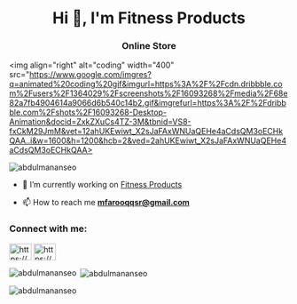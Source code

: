 <h1 align="center">Hi 👋, I'm Fitness Products</h1>
<h3 align="center">Online Store</h3>

<img align="right" alt="coding" width="400" src="https://www.google.com/imgres?q=animated%20coding%20gif&imgurl=https%3A%2F%2Fcdn.dribbble.com%2Fusers%2F1364029%2Fscreenshots%2F16093268%2Fmedia%2F68e82a7fb4904614a9066d6b540c14b2.gif&imgrefurl=https%3A%2F%2Fdribbble.com%2Fshots%2F16093268-Desktop-Animation&docid=ZxkZXuCs4TZ-3M&tbnid=VS8-fxCkM29JmM&vet=12ahUKEwiwt_X2sJaFAxWNUaQEHe4aCdsQM3oECHkQAA..i&w=1600&h=1200&hcb=2&ved=2ahUKEwiwt_X2sJaFAxWNUaQEHe4aCdsQM3oECHkQAA>

<p align="left"> <img src="https://komarev.com/ghpvc/?username=abdulmananseo&label=Profile%20views&color=0e75b6&style=flat" alt="abdulmananseo" /> </p>

- 🔭 I’m currently working on [Fitness Products](https://www.facebook.com/mfarooqqskr)

- 📫 How to reach me **mfarooqqsr@gmail.com**

<h3 align="left">Connect with me:</h3>
<p align="left">
<a href="https://fb.com/https://www.facebook.com/mfarooqqskr" target="blank"><img align="center" src="https://raw.githubusercontent.com/rahuldkjain/github-profile-readme-generator/master/src/images/icons/Social/facebook.svg" alt="https://www.facebook.com/mfarooqqskr" height="30" width="40" /></a>
<a href="https://instagram.com/https://www.instagram.com/online_products_gift/" target="blank"><img align="center" src="https://raw.githubusercontent.com/rahuldkjain/github-profile-readme-generator/master/src/images/icons/Social/instagram.svg" alt="https://www.instagram.com/online_products_gift/" height="30" width="40" /></a>
</p>

<p><img align="left" src="https://github-readme-stats.vercel.app/api/top-langs?username=abdulmananseo&show_icons=true&locale=en&layout=compact" alt="abdulmananseo" /></p>

<p>&nbsp;<img align="center" src="https://github-readme-stats.vercel.app/api?username=abdulmananseo&show_icons=true&locale=en" alt="abdulmananseo" /></p>

<p><img align="center" src="https://github-readme-streak-stats.herokuapp.com/?user=abdulmananseo&" alt="abdulmananseo" /></p>
